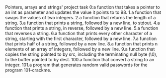 Pointers, arrays and strings' project
task 0:a function that takes a pointer to an int as parameter and updates
the value it points to to 98.
1.a function that swaps the values of two integers.
2.a function that returns the length of a string.
3.a function that prints a string, followed by a new line, to stdout.
4.a function that prints a string, in reverse, followed by a new line.
5.a function that reverses a string.
6.a function that prints every other character of a string, starting with the
first character, followed by a new line.
7.a function that prints half of a string, followed by a new line.
8.a function that prints n elements of an array of integers, followed by a new
line.
9.a function that copies the string pointed to by src, including the
terminating null byte (\0), to the buffer pointed to by dest.
100.a function that convert a string to an integer.
101.a program that generates random valid passwords for the
program 101-crackme.
